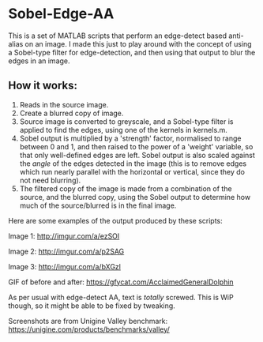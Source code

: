 # Sobel-Edge-AA

This is a set of MATLAB scripts that perform an edge-detect based anti-alias on an image. I made this just to play around with the concept of using a Sobel-type filter for edge-detection, and then using that output to blur the edges in an image.

How it works:
-

1. Reads in the source image.
2. Create a blurred copy of image.
3. Source image is converted to greyscale, and a Sobel-type filter is applied to find the edges, using one of the kernels in kernels.m.
4. Sobel output is multiplied by a 'strength' factor, normalised to range between 0 and 1, and then raised to the power of a 'weight' variable, so that only well-defined edges are left. Sobel output is also scaled against the *angle* of the edges detected in the image (this is to remove edges which run nearly parallel with the horizontal or vertical, since they do not need blurring).
5. The filtered copy of the image is made from a combination of the source, and the blurred copy, using the Sobel output to determine how much of the source/blurred is in the final image.

Here are some examples of the output produced by these scripts:

Image 1: http://imgur.com/a/ezSOI

Image 2: http://imgur.com/a/p2SAG

Image 3: http://imgur.com/a/bXGzl

GIF of before and after: https://gfycat.com/AcclaimedGeneralDolphin

As per usual with edge-detect AA, text is *totally* screwed. This is WiP though, so it might be able to be fixed by tweaking.

Screenshots are from Unigine Valley benchmark: https://unigine.com/products/benchmarks/valley/
